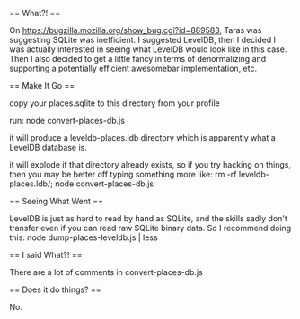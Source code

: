 == What?! ==

On https://bugzilla.mozilla.org/show_bug.cgi?id=889583, Taras was suggesting
SQLite was inefficient.  I suggested LevelDB, then I decided I was actually
interested in seeing what LevelDB would look like in this case.  Then I also
decided to get a little fancy in terms of denormalizing and supporting a
potentially efficient awesomebar implementation, etc.

== Make It Go ==

copy your places.sqlite to this directory from your profile

run:
  node convert-places-db.js

it will produce a leveldb-places.ldb directory which is apparently what a
LevelDB database is.

it will explode if that directory already exists, so if you try hacking on
things, then you may be better off typing something more like:
  rm -rf leveldb-places.ldb/; node convert-places-db.js


== Seeing What Went ==

LevelDB is just as hard to read by hand as SQLite, and the skills sadly don't
transfer even if you can read raw SQLite binary data.  So I recommend doing
this:
  node dump-places-leveldb.js | less


== I said What?! ==

There are a lot of comments in convert-places-db.js

== Does it do things? ==

No.
